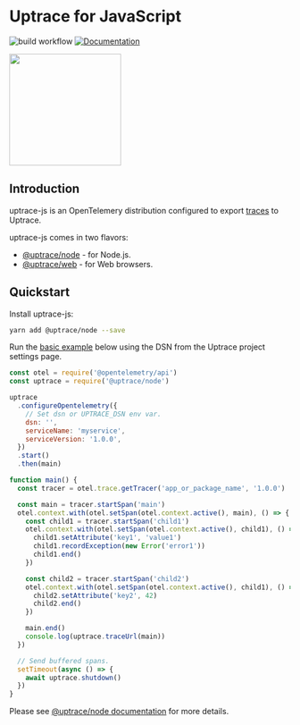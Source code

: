 # Uptrace for JavaScript

![build workflow](https://github.com/uptrace/uptrace-js/actions/workflows/build.yml/badge.svg)
[![Documentation](https://img.shields.io/badge/uptrace-documentation-informational)](https://docs.uptrace.dev/javascript/)

<a href="https://docs.uptrace.dev/javascript/">
  <img src="https://docs.uptrace.dev/devicons/javascript-original.svg" height="200px" />
</a>

## Introduction

uptrace-js is an OpenTelemery distribution configured to export
[traces](https://docs.uptrace.dev/tracing/#spans) to Uptrace.

uptrace-js comes in two flavors:

- [@uptrace/node](https://docs.uptrace.dev/node/) - for Node.js.
- [@uptrace/web](https://docs.uptrace.dev/javascript/) - for Web browsers.

## Quickstart

Install uptrace-js:

```bash
yarn add @uptrace/node --save
```

Run the [basic example](example/basic-node) below using the DSN from the Uptrace project settings page.

```js
const otel = require('@opentelemetry/api')
const uptrace = require('@uptrace/node')

uptrace
  .configureOpentelemetry({
    // Set dsn or UPTRACE_DSN env var.
    dsn: '',
    serviceName: 'myservice',
    serviceVersion: '1.0.0',
  })
  .start()
  .then(main)

function main() {
  const tracer = otel.trace.getTracer('app_or_package_name', '1.0.0')

  const main = tracer.startSpan('main')
  otel.context.with(otel.setSpan(otel.context.active(), main), () => {
    const child1 = tracer.startSpan('child1')
    otel.context.with(otel.setSpan(otel.context.active(), child1), () => {
      child1.setAttribute('key1', 'value1')
      child1.recordException(new Error('error1'))
      child1.end()
    })

    const child2 = tracer.startSpan('child2')
    otel.context.with(otel.setSpan(otel.context.active(), child1), () => {
      child2.setAttribute('key2', 42)
      child2.end()
    })

    main.end()
    console.log(uptrace.traceUrl(main))
  })

  // Send buffered spans.
  setTimeout(async () => {
    await uptrace.shutdown()
  })
}
```

Please see [@uptrace/node documentation](https://docs.uptrace.dev/node/) for more details.
